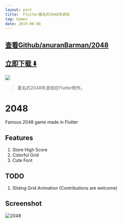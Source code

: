```yaml
---
layout: post
title:  Flutter着名的2048年游戏
tag: Games
date: 2019-06-08
---
```


 

## [查看Github/anuranBarman/2048](http://github.com/anuranBarman/2048)
## [立即下载 ️⬇️ ](https://codeload.github.com/anuranBarman/2048/zip/master) 


 
![](https://flutterawesome.com/content/images/2018/10/2048.jpg)
 
>
> 着名的2048年游戏在Flutter制作。
>

 
# 2048

Famous 2048 game made in Flutter

## Features

1. Store High Score
2. Colorful Grid
3. Cute Font

## TODO

1. Sliding Grid Animation (Contributions are welcome)

## Screenshot

![2048](https://github.com/anuranBarman/2048/blob/master/2048.png "2048 Game")
